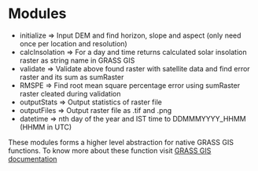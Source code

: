 # Modules

- initialize => Input DEM and find horizon, slope and aspect (only need once per location and resolution)
- calcInsolation => For a day and time returns calculated solar insolation raster as string name in GRASS GIS
- validate => Validate above found raster with satellite data and find error raster and its sum as sumRaster
- RMSPE => Find root mean square percentage error using sumRaster raster cleated during validation
- outputStats => Output statistics of raster file
- outputFiles => Output raster file as .tif and .png
- datetime => nth day of the year and IST time to DDMMMYYYY_HHMM (HHMM in UTC)

These modules forms a higher level abstraction for native GRASS GIS functions. To know more about these function visit [GRASS GIS documentation](https://grass.osgeo.org/grass78/manuals/index.html)
